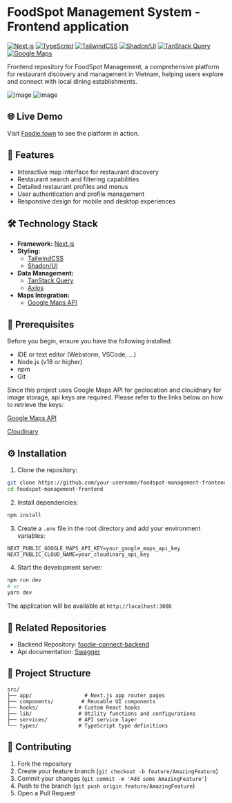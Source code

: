 # FoodSpot Management System - Frontend application

[![Next.js](https://img.shields.io/badge/Next.js-13.0-black?style=flat&logo=next.js)](https://nextjs.org/)
[![TypeScript](https://img.shields.io/badge/TypeScript-5.0-blue?style=flat&logo=typescript)](https://www.typescriptlang.org/)
[![TailwindCSS](https://img.shields.io/badge/TailwindCSS-3.0-blue?style=flat&logo=tailwind-css)](https://tailwindcss.com/)
[![Shadcn/UI](https://img.shields.io/badge/Shadcn/UI-Latest-black?style=flat)](https://ui.shadcn.com/)
[![TanStack Query](https://img.shields.io/badge/TanStack_Query-v5-red?style=flat&logo=react-query)](https://tanstack.com/query/latest)
[![Google Maps](https://img.shields.io/badge/Google_Maps_API-Latest-green?style=flat&logo=google-maps)](https://developers.google.com/maps)

Frontend repository for FoodSpot Management, a comprehensive platform for restaurant discovery and management in Vietnam, helping users explore and connect with local dining establishments.

![image](https://github.com/user-attachments/assets/09af7be6-1737-4ee3-ba50-de2d7e239e2a)
![image](https://github.com/user-attachments/assets/8d55d2d3-86c2-479b-bc41-d31f146e3d43)

## 🌐 Live Demo

Visit [Foodie.town](https://foodie.town) to see the platform in action.

## 🚀 Features

- Interactive map interface for restaurant discovery
- Restaurant search and filtering capabilities
- Detailed restaurant profiles and menus
- User authentication and profile management
- Responsive design for mobile and desktop experiences

## 🛠️ Technology Stack

- **Framework:** [Next.js](https://nextjs.org/)
- **Styling:**
  - [TailwindCSS](https://tailwindcss.com/)
  - [Shadcn/UI](https://ui.shadcn.com/)
- **Data Management:**
  - [TanStack Query](https://tanstack.com/query/latest)
  - [Axios](https://axios-http.com/)
- **Maps Integration:**
  - [Google Maps API](https://developers.google.com/maps)

## 🔧 Prerequisites

Before you begin, ensure you have the following installed:

- IDE or text editor (Webstorm, VSCode, ...)
- Node.js (v18 or higher)
- npm
- Git

Since this project uses Google Maps API for geolocation and clouidnary for image storage, api keys are required. Please refer to the links below on how to retrieve the keys:

[Google Maps API](https://developers.google.com/maps/documentation/geolocation/get-api-key)

[Cloudinary](https://cloudinary.com/)

## ⚙️ Installation

1. Clone the repository:

```bash
git clone https://github.com/your-username/foodspot-management-frontend.git
cd foodspot-management-frontend
```

2. Install dependencies:

```bash
npm install
```

3. Create a `.env` file in the root directory and add your environment variables:

```env
NEXT_PUBLIC_GOOGLE_MAPS_API_KEY=your_google_maps_api_key
NEXT_PUBLIC_CLOUD_NAME=your_cloudinary_api_key
```

4. Start the development server:

```bash
npm run dev
# or
yarn dev
```

The application will be available at `http://localhost:3000`

## 🔗 Related Repositories

- Backend Repository: [foodie-connect-backend](https://github.com/VaderNgo/foodie-connect-backend)
- Api documentation: [Swagger](https://api.foodie.town/swagger/index.html)

## 📝 Project Structure

```
src/
├── app/                 # Next.js app router pages
├── components/         # Reusable UI components
├── hooks/             # Custom React hooks
├── lib/               # Utility functions and configurations
├── services/          # API service layer
└── types/             # TypeScript type definitions
```

## 🤝 Contributing

1. Fork the repository
2. Create your feature branch (`git checkout -b feature/AmazingFeature`)
3. Commit your changes (`git commit -m 'Add some AmazingFeature'`)
4. Push to the branch (`git push origin feature/AmazingFeature`)
5. Open a Pull Request
